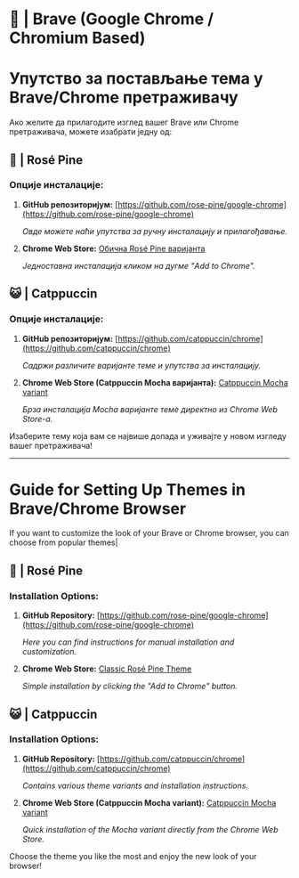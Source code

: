 # 🦁 | Brave (Google Chrome / Chromium Based)

# Упутство за постављање тема у Brave/Chrome претраживачу

Ако желите да прилагодите изглед вашег Brave или Chrome претраживача, можете изабрати једну од:

## 🌹 | Rosé Pine


### Опције инсталације:

1. **GitHub репозиторијум:**
   [https://github.com/rose-pine/google-chrome](https://github.com/rose-pine/google-chrome)
   
   *Овде можете наћи упутства за ручну инсталацију и прилагођавање.*

2. **Chrome Web Store:**
   [Обична Rosé Pine варијанта](https://chromewebstore.google.com/detail/ros%C3%A9-pine/noimedcjdohhokijigpfcbjcfcaaahej)
   
   *Једноставна инсталација кликом на дугме "Add to Chrome".*

## 😺 | Catppuccin


### Опције инсталације:

1. **GitHub репозиторијум:**
   [https://github.com/catppuccin/chrome](https://github.com/catppuccin/chrome)
   
   *Садржи различите варијанте теме и упутства за инсталацију.*

2. **Chrome Web Store (Catppuccin Mocha варијанта):**
   [Catppuccin Mocha variant](https://chromewebstore.google.com/detail/catppuccin-chrome-theme-m/bkkmolkhemgaeaeggcmfbghljjjoofoh)
   
   *Брза инсталација Mocha варијанте теме директно из Chrome Web Store-а.*

Изаберите тему која вам се највише допада и уживајте у новом изгледу вашег претраживача!

---

# Guide for Setting Up Themes in Brave/Chrome Browser

If you want to customize the look of your Brave or Chrome browser, you can choose from popular themes|

## 🌹 | Rosé Pine


### Installation Options:

1. **GitHub Repository:**
   [https://github.com/rose-pine/google-chrome](https://github.com/rose-pine/google-chrome)
   
   *Here you can find instructions for manual installation and customization.*

2. **Chrome Web Store:**
   [Classic Rosé Pine Theme](https://chromewebstore.google.com/detail/ros%C3%A9-pine/noimedcjdohhokijigpfcbjcfcaaahej)
   
   *Simple installation by clicking the "Add to Chrome" button.*

## 😺 | Catppuccin


### Installation Options:

1. **GitHub Repository:**
   [https://github.com/catppuccin/chrome](https://github.com/catppuccin/chrome)
   
   *Contains various theme variants and installation instructions.*

2. **Chrome Web Store (Catppuccin Mocha variant):**
   [Catppuccin Mocha variant](https://chromewebstore.google.com/detail/catppuccin-chrome-theme-m/bkkmolkhemgaeaeggcmfbghljjjoofoh)
   
   *Quick installation of the Mocha variant directly from the Chrome Web Store.*

Choose the theme you like the most and enjoy the new look of your browser!
